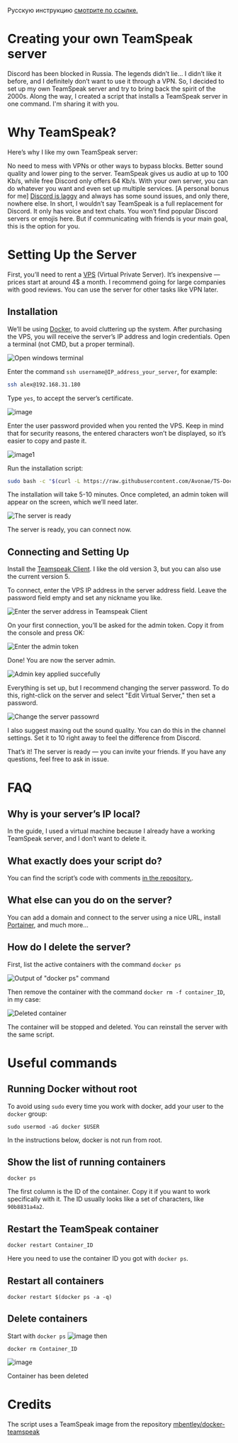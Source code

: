 Русскую инструкцию [смотрите по ссылке.](https://github.com/Avonae/TS-Docker-Install/blob/main/README-Ru.md)

# Creating your own TeamSpeak server 

Discord has been blocked in Russia. The legends didn’t lie... I didn’t like it before, and I definitely don’t want to use it through a VPN. So, I decided to set up my own TeamSpeak server and try to bring back the spirit of the 2000s.
Along the way, I created a script that installs a TeamSpeak server in one command. I'm sharing it with you.

# Why TeamSpeak?

Here’s why I like my own TeamSpeak server:

No need to mess with VPNs or other ways to bypass blocks.
Better sound quality and lower ping to the server. TeamSpeak gives us audio at up to 100 Kb/s, while free Discord only offers 64 Kb/s.
With your own server, you can do whatever you want and even set up multiple services.
[A personal bonus for me] [Discord is laggy](https://windowsreport.com/discord-website-defaults-32-bit-app-how-to-download-64-bit/) and always has some sound issues, and only there, nowhere else. In short, I wouldn’t say TeamSpeak is a full replacement for Discord. It only has voice and text chats. You won’t find popular Discord servers or emojis here. But if communicating with friends is your main goal, this is the option for you.

# Setting Up the Server
First, you’ll need to rent a [VPS](https://ru.wikipedia.org/wiki/VPS) (Virtual Private Server). It’s inexpensive — prices start at around 4$ a month. I recommend going for large companies with good reviews.
You can use the server for other tasks like VPN later.

## Installation
We’ll be using [Docker](https://en.wikipedia.org/wiki/Docker_(software)), to avoid cluttering up the system. After purchasing the VPS, you will receive the server’s IP address and login credentials.
Open a terminal (not CMD, but a proper terminal).

![Open windows terminal](https://github.com/user-attachments/assets/033e9d29-bab5-4168-88ee-4de534f5586c)

Enter the command `ssh username@IP_address_your_server`, for example:

```bash
ssh alex@192.168.31.180
```

Type `yes`, to accept the server’s certificate.

![image](https://github.com/user-attachments/assets/b6d021d1-69c0-4710-8a4c-134b3a0372b8)

Enter the user password provided when you rented the VPS. Keep in mind that for security reasons, the entered characters won’t be displayed, so it’s easier to copy and paste it.

![image1](https://github.com/user-attachments/assets/87df91c9-0345-466c-8da4-1843b7aad907)

Run the installation script:

```bash
sudo bash -c "$(curl -L https://raw.githubusercontent.com/Avonae/TS-Docker-Install/refs/heads/main/install_script.sh)"
```
The installation will take 5-10 minutes. Once completed, an admin token will appear on the screen, which we’ll need later.

![The server is ready](https://github.com/user-attachments/assets/012bde43-ce26-4a0f-a7fe-2d16d43f6538)

The server is ready, you can connect now.

## Connecting and Setting Up
Install the [Teamspeak Client](https://teamspeak.com/en/downloads/). I like the old version 3, but you can also use the current version 5.

To connect, enter the VPS IP address in the server address field. Leave the password field empty and set any nickname you like.

![Enter the server address in Teamspeak Client](https://github.com/user-attachments/assets/8080c6ca-62da-4e9d-bff9-8e2399506932)

On your first connection, you’ll be asked for the admin token. Copy it from the console and press OK:

![Enter the admin token](/assets/img/teamspeak/image5.png)

Done! You are now the server admin.

![Admin key applied succefully](/assets/img/teamspeak/image6.png)

Everything is set up, but I recommend changing the server password. To do this, right-click on the server and select "Edit Virtual Server," then set a password.

![Change the server passowrd](/assets/img/teamspeak/image7.png)

I also suggest maxing out the sound quality. You can do this in the channel settings. Set it to 10 right away to feel the difference from Discord.

That’s it! The server is ready — you can invite your friends. If you have any questions, feel free to ask in issue.

# FAQ
## Why is your server’s IP local?
In the guide, I used a virtual machine because I already have a working TeamSpeak server, and I don’t want to delete it.

## What exactly does your script do?
You can find the script’s code with comments [in the repository.](https://github.com/Avonae/TS-Docker-Install). 

## What else can you do on the server?
You can add a domain and connect to the server using a nice URL, install [Portainer](https://www.portainer.io/), and much more...

## How do I delete the server?

First, list the active containers with the command `docker ps`

![Output of "docker ps" command](https://github.com/user-attachments/assets/2054f8d3-5f80-4c6f-9c26-1a98efc68698)

Then remove the container with the command `docker rm -f container_ID`, in my case:

![Deleted container](https://github.com/user-attachments/assets/03fa3a65-73cd-4bd4-adba-d93ff6a0aaca)

The container will be stopped and deleted. You can reinstall the server with the same script.

# Useful commands

## Running Docker without root

To avoid using `sudo` every time you work with docker, add your user to the `docker` group:

```
sudo usermod -aG docker $USER
```

In the instructions below, docker is not run from root.

## Show the list of running containers

```
docker ps
```

The first column is the ID of the container. Copy it if you want to work specifically with it. The ID usually looks like a set of characters, like `90b8831a4a2`.

## Restart the TeamSpeak container

```
docker restart Container_ID 
```

Here you need to use the container ID you got with `docker ps`.

## Restart all containers

```
docker restart $(docker ps -a -q)
```

## Delete containers

Start with `docker ps`
![image](https://github.com/user-attachments/assets/2054f8d3-5f80-4c6f-9c26-1a98efc68698)
then

```
docker rm Container_ID 
```

![image](https://github.com/user-attachments/assets/03fa3a65-73cd-4bd4-adba-d93ff6a0aaca)

Container has been deleted

# Credits

The script uses a TeamSpeak image from the repository [mbentley/docker-teamspeak](https://github.com/mbentley/docker-teamspeak)
